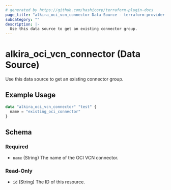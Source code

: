 ```yaml
---
# generated by https://github.com/hashicorp/terraform-plugin-docs
page_title: "alkira_oci_vcn_connector Data Source - terraform-provider-alkira"
subcategory: ""
description: |-
  Use this data source to get an existing connector group.
---
```


# alkira_oci_vcn_connector (Data Source)

Use this data source to get an existing connector group.

## Example Usage

```terraform
data "alkira_oci_vcn_connector" "test" {
  name = "existing_oci_connector"
}
```

<!-- schema generated by tfplugindocs -->
## Schema

### Required

- `name` (String) The name of the OCI VCN connector.

### Read-Only

- `id` (String) The ID of this resource.


